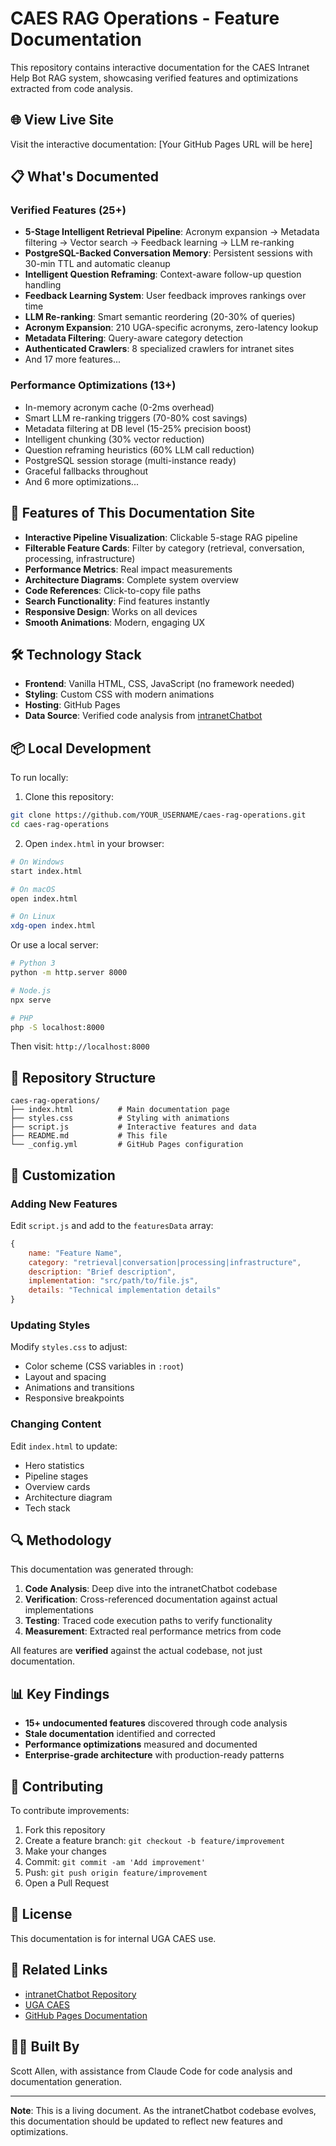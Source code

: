 # CAES RAG Operations - Feature Documentation

This repository contains interactive documentation for the CAES Intranet Help Bot RAG system, showcasing verified features and optimizations extracted from code analysis.

## 🌐 View Live Site

Visit the interactive documentation: [Your GitHub Pages URL will be here]

## 📋 What's Documented

### Verified Features (25+)
- **5-Stage Intelligent Retrieval Pipeline**: Acronym expansion → Metadata filtering → Vector search → Feedback learning → LLM re-ranking
- **PostgreSQL-Backed Conversation Memory**: Persistent sessions with 30-min TTL and automatic cleanup
- **Intelligent Question Reframing**: Context-aware follow-up question handling
- **Feedback Learning System**: User feedback improves rankings over time
- **LLM Re-ranking**: Smart semantic reordering (20-30% of queries)
- **Acronym Expansion**: 210 UGA-specific acronyms, zero-latency lookup
- **Metadata Filtering**: Query-aware category detection
- **Authenticated Crawlers**: 8 specialized crawlers for intranet sites
- And 17 more features...

### Performance Optimizations (13+)
- In-memory acronym cache (0-2ms overhead)
- Smart LLM re-ranking triggers (70-80% cost savings)
- Metadata filtering at DB level (15-25% precision boost)
- Intelligent chunking (30% vector reduction)
- Question reframing heuristics (60% LLM call reduction)
- PostgreSQL session storage (multi-instance ready)
- Graceful fallbacks throughout
- And 6 more optimizations...

## 🚀 Features of This Documentation Site

- **Interactive Pipeline Visualization**: Clickable 5-stage RAG pipeline
- **Filterable Feature Cards**: Filter by category (retrieval, conversation, processing, infrastructure)
- **Performance Metrics**: Real impact measurements
- **Architecture Diagrams**: Complete system overview
- **Code References**: Click-to-copy file paths
- **Search Functionality**: Find features instantly
- **Responsive Design**: Works on all devices
- **Smooth Animations**: Modern, engaging UX

## 🛠️ Technology Stack

- **Frontend**: Vanilla HTML, CSS, JavaScript (no framework needed)
- **Styling**: Custom CSS with modern animations
- **Hosting**: GitHub Pages
- **Data Source**: Verified code analysis from [intranetChatbot](https://github.com/swa34/CAES-INTRANET-HELP-BOT)

## 📦 Local Development

To run locally:

1. Clone this repository:
```bash
git clone https://github.com/YOUR_USERNAME/caes-rag-operations.git
cd caes-rag-operations
```

2. Open `index.html` in your browser:
```bash
# On Windows
start index.html

# On macOS
open index.html

# On Linux
xdg-open index.html
```

Or use a local server:
```bash
# Python 3
python -m http.server 8000

# Node.js
npx serve

# PHP
php -S localhost:8000
```

Then visit: `http://localhost:8000`

## 📁 Repository Structure

```
caes-rag-operations/
├── index.html          # Main documentation page
├── styles.css          # Styling with animations
├── script.js           # Interactive features and data
├── README.md           # This file
└── _config.yml         # GitHub Pages configuration
```

## 🎨 Customization

### Adding New Features

Edit `script.js` and add to the `featuresData` array:

```javascript
{
    name: "Feature Name",
    category: "retrieval|conversation|processing|infrastructure",
    description: "Brief description",
    implementation: "src/path/to/file.js",
    details: "Technical implementation details"
}
```

### Updating Styles

Modify `styles.css` to adjust:
- Color scheme (CSS variables in `:root`)
- Layout and spacing
- Animations and transitions
- Responsive breakpoints

### Changing Content

Edit `index.html` to update:
- Hero statistics
- Pipeline stages
- Overview cards
- Architecture diagram
- Tech stack

## 🔍 Methodology

This documentation was generated through:

1. **Code Analysis**: Deep dive into the intranetChatbot codebase
2. **Verification**: Cross-referenced documentation against actual implementations
3. **Testing**: Traced code execution paths to verify functionality
4. **Measurement**: Extracted real performance metrics from code

All features are **verified** against the actual codebase, not just documentation.

## 📊 Key Findings

- **15+ undocumented features** discovered through code analysis
- **Stale documentation** identified and corrected
- **Performance optimizations** measured and documented
- **Enterprise-grade architecture** with production-ready patterns

## 🤝 Contributing

To contribute improvements:

1. Fork this repository
2. Create a feature branch: `git checkout -b feature/improvement`
3. Make your changes
4. Commit: `git commit -am 'Add improvement'`
5. Push: `git push origin feature/improvement`
6. Open a Pull Request

## 📝 License

This documentation is for internal UGA CAES use.

## 🔗 Related Links

- [intranetChatbot Repository](https://github.com/swa34/CAES-INTRANET-HELP-BOT)
- [UGA CAES](https://www.caes.uga.edu/)
- [GitHub Pages Documentation](https://docs.github.com/en/pages)

## 👨‍💻 Built By

Scott Allen, with assistance from Claude Code for code analysis and documentation generation.

---

**Note**: This is a living document. As the intranetChatbot codebase evolves, this documentation should be updated to reflect new features and optimizations.

